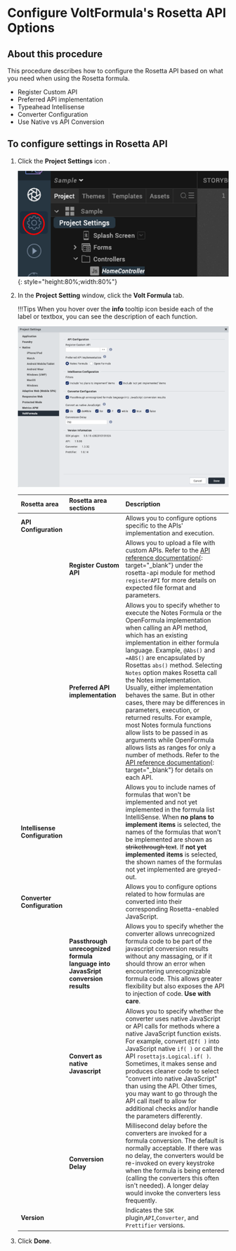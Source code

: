 # Configure VoltFormula's Rosetta API Options

## About this procedure

This procedure describes how to configure the Rosetta API based on what you need when using the Rosetta formula.

- Register Custom API
- Preferred API implementation
- Typeahead Intellisense
- Converter Configuration
- Use Native vs API Conversion

## To configure settings in Rosetta API

1. Click the **Project Settings** icon .
    
    ![settings](../assets/images/vfrosettasetting.png){: style="height:80%;width:80%"}

2. In the **Project Setting** window, click the **Volt Formula** tab.

    !!!Tips
        When you hover over the **info** tooltip icon beside each of the label or textbox, you can see the description of each function.
    
    ![settings](../assets/images/vfsetting.png)

    |Rosetta area | Rosetta area sections | Description|
    |-------------|------------|------------|
    |**API Configuration**| |Allows you to configure options specific to the APIs' implementation and execution.  |
    | |**Register Custom API**|Allows you to upload a file with custom APIs. Refer to the [API reference documentation](../javadoc/index.html){: target="_blank"} under the rosetta-api module for method `registerAPI` for more details on expected file format and parameters.|
    | |**Preferred API implementation**| Allows you to specify whether to execute the Notes Formula or the OpenFormula implementation when calling an API method, which has an existing implementation in either formula language. Example, `@Abs()` and `=ABS()` are encapsulated by Rosettas `abs()` method. Selecting `Notes` option makes Rosetta call the Notes implementation. Usually, either implementation behaves the same. But in other cases, there may be differences in parameters, execution, or returned results. For example, most Notes formula functions allow lists to be passed in as arguments while OpenFormula allows lists as ranges for only a number of methods. Refer to the [API reference documentation](../javadoc/index.html){: target="_blank"} for details on each API.|
    | **Intellisense Configuration**| |Allows you to include names of formulas that won't be implemented and not yet implemented in the formula list IntelliSense. When **no plans to implement items** is selected, the names of the formulas that won't be implemented are shown as ~~strikethrough text~~. If **not yet implemented items** is selected, the shown names of the formulas not yet implemented are greyed-out.|
    |**Converter Configuration**| |Allows you to configure options related to how formulas are converted into their corresponding Rosetta-enabled JavaScript.|
    | |**Passthrough unrecognized formula language into JavasSript conversion results**|Allows you to specify whether the converter allows unrecognized formula code to be part of the javascript conversion results without any massaging, or if it should throw an error when encountering unrecognizable formula code. This allows greater flexibility but also exposes the API to injection of code. **Use with care**.|
    | |**Convert as native Javascript**|Allows you to specify whether the converter uses native JavaScript or API calls for methods where a native JavaScript function exists. For example, convert `@If( )` into JavaScript native `if( )` or call the API `rosettajs.Logical.if( )`.  Sometimes, it makes sense and produces cleaner code to select "convert into native JavaScript" than using the API. Other times, you may want to go through the API call itself to allow for additional checks and/or handle the parameters differently.|
    | |**Conversion Delay**| Millisecond delay before the converters are invoked for a formula conversion. The default is normally acceptable. If there was no delay, the converters would be re-invoked on every keystroke when the formula is being entered (calling the converters this often isn't needed).  A longer delay would invoke the converters less frequently.|
    |**Version**| |Indicates the `SDK` plugin,`API`,`Converter`, and `Prettifier` versions.|

3. Click **Done**.

